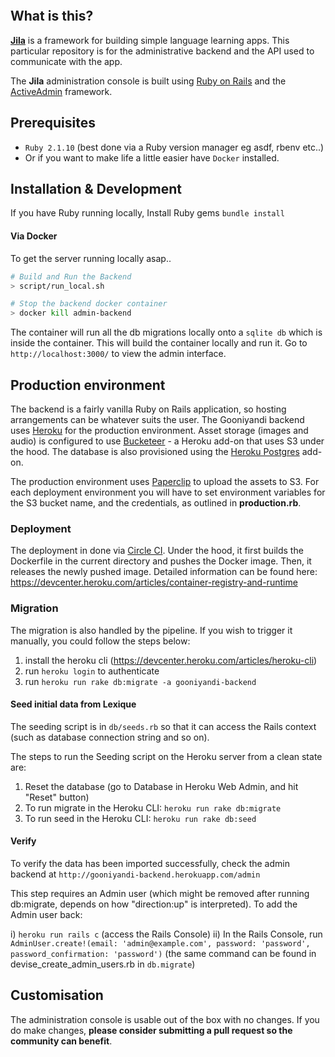 [![<yiyili-community>](https://circleci.com/gh/yiyili-community/gooniyandi-backend.svg?style=svg)](https://app.circleci.com/pipelines/github/yiyili-community/gooniyandi-backend?branch=master)
## What is this?

[**Jila**](http://jilaframework.github.io) is a framework for building simple language learning apps. This particular repository is for the administrative backend and the API used to communicate with the app.

The **Jila** administration console is built using [Ruby on Rails](http://rubyonrails.org/) and the [ActiveAdmin](http://activeadmin.info/) framework.

## Prerequisites

- `Ruby 2.1.10` (best done via a Ruby version manager eg asdf, rbenv etc..)
- Or if you want to make life a little easier have `Docker` installed.

## Installation & Development

If you have Ruby running locally, Install Ruby gems
`bundle install`

#### Via Docker
To get the server running locally asap..

```bash
# Build and Run the Backend
> script/run_local.sh

# Stop the backend docker container
> docker kill admin-backend
```

The container will run all the db migrations locally onto a `sqlite db` which is inside the container.
This will build the container locally and run it. Go to `http://localhost:3000/` to view the admin interface.

## Production environment
The backend is a fairly vanilla Ruby on Rails application, so hosting arrangements can be whatever suits the user. The Gooniyandi backend uses [Heroku](http://www.heroku.com) for the production environment. Asset storage (images and audio) is configured to use [Bucketeer](https://elements.heroku.com/addons/bucketeer) - a Heroku add-on that uses S3 under the hood. The database is also provisioned using the [Heroku Postgres](https://elements.heroku.com/addons/heroku-postgresql) add-on.

The production environment uses [Paperclip](https://github.com/thoughtbot/paperclip) to upload the assets to S3. For each deployment environment you will have to set environment variables for the S3 bucket name, and the credentials, as outlined in **production.rb**.

### Deployment
The deployment in done via [Circle CI](https://app.circleci.com/pipelines/github/yiyili-community/gooniyandi-backend). Under the hood, it first builds the Dockerfile in the current directory and pushes the Docker image. Then, it releases the newly pushed image. Detailed information can be found here: https://devcenter.heroku.com/articles/container-registry-and-runtime

### Migration
The migration is also handled by the pipeline. If you wish to trigger it manually, you could follow the steps below:
1. install the heroku cli (https://devcenter.heroku.com/articles/heroku-cli)
2. run `heroku login` to authenticate
3. run `heroku run rake db:migrate -a gooniyandi-backend`

#### Seed initial data from Lexique
The seeding script is in `db/seeds.rb` so that it can access the Rails context (such as database connection string and so on).

The steps to run the Seeding script on the Heroku server from a clean state are:

1. Reset the database (go to Database in Heroku Web Admin, and hit "Reset" button)
2. To run migrate in the Heroku CLI: `heroku run rake db:migrate`
2. To run seed in the Heroku CLI: `heroku run rake db:seed`

#### Verify
To verify the data has been imported successfully, check the admin backend at `http://gooniyandi-backend.herokuapp.com/admin`

This step requires an Admin user (which might be removed after running db:migrate, depends on how "direction:up" is interpreted). To add the Admin user back:

i) `heroku run rails c` (access the Rails Console)
ii) In the Rails Console, run `AdminUser.create!(email: 'admin@example.com', password: 'password', password_confirmation: 'password')` (the same command can be found in devise_create_admin_users.rb in `db.migrate`)

## Customisation
The administration console is usable out of the box with no changes. If you do make changes, **please consider submitting a pull request so the community can benefit**.